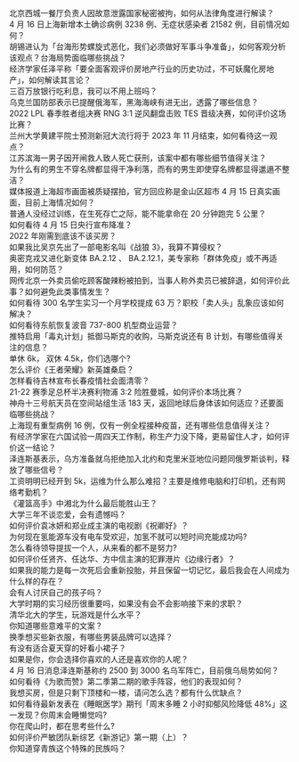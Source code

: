 北京西城一餐厅负责人因故意泄露国家秘密被拘，如何从法律角度进行解读？  
4 月 16 日上海新增本土确诊病例 3238 例、无症状感染者 21582 例，目前情况如何？  
胡锡进认为「台海形势螺旋式恶化，我们必须做好军事斗争准备」，如何客观分析该观点？台海局势面临哪些挑战？  
经济学家任泽平称「要全面客观评价房地产行业的历史功过，不可妖魔化房地产」，如何解读其言论？  
三百万放银行吃利息，我可以不用上班吗？  
乌克兰国防部表示已提醒俄海军，黑海海峡有进无出，透露了哪些信息？  
2022 LPL 春季胜者组决赛 RNG 3:1 逆风翻盘击败 TES 晋级决赛，如何评价这场比赛？  
兰州大学黄建平院士预测新冠大流行将于 2023 年 11 月结束，如何看待这一观点？  
江苏滨海一男子因开闸救人致人死亡获刑，该案中都有哪些细节值得关注？  
为什么有的男生不穿名牌都显得干净利落，而有的男生即使穿名牌都显得邋遢不整洁？  
媒体报道上海超市画面被质疑摆拍，官方回应称是金山区超市 4 月 15 日真实画面，目前上海情况如何？  
普通人没经过训练，在生死存亡之际，能不能拿命在 20 分钟跑完 5 公里？  
如何看待 4 月 15 日央行宣布降准？  
2022 年刚需到底该不该买房？  
如果我比吴京先出了一部电影名叫《战狼 3》，我算不算侵权？  
奥密克戎又进化新变体 BA.2.12 、 BA.2.12.1，美专家称「群体免疫」或不再适用，如何防范？  
网传北京一外卖员偷吃顾客酸辣粉被拍到，当事人称外卖员已被辞退，如何评价此事？如何避免此类事情发生？  
如何看待 300 名学生实习一个月学校提成 63 万？职校「卖人头」乱象应该如何解决？  
如何看待东航恢复波音 737-800 机型商业运营？  
推特启用「毒丸计划」抵御马斯克的收购，马斯克说还有 B 计划，有哪些值得关注的信息？  
单休 6k， 双休 4.5k，你们选哪个?  
怎么评价《王者荣耀》新英雄桑启？  
怎样看待吉林宣布长春疫情社会面清零？  
21-22 赛季足总杯半决赛利物浦 3:2 险胜曼城，如何评价本场比赛？  
神舟十三号航天员在空间站组生活 183 天，返回地球后身体该如何适应？还要面临哪些挑战？  
上海现有重型病例 16 例，仅有一例全程接种疫苗，还有哪些信息值得关注？  
有经济学家在六国试验一周四天工作制，称生产力没下降，更易留住人才，如何评价这一结论？  
泽连斯基表示，乌方准备就乌拒绝加入北约和克里米亚地位问题同俄罗斯谈判，释放了哪些信号？  
工资明明已经开到 5k，运维为什么那么难招？主要是维修电脑和打印机，还有网络考勤机？  
《灌篮高手》中湘北为什么最后能胜山王？  
大学三年不谈恋爱，会有遗憾吗？  
如何评价袁冰妍和郑业成主演的电视剧《祝卿好》？  
为何现在氢能源车没有电车受欢迎，加氢不就可以短时间充能成功吗?  
怎么看待领导提拔一个人，从来看的都不是努力?  
如何评价任贤齐、任达华、方中信主演的犯罪港片《边缘行者》？  
如果我的能力是每一次死后会重新投胎，并且保留一切记忆，最后我会在人间成为什么样的存在？  
会有人讨厌自己的孩子吗？  
大学时期的实习经历很重要吗，如果没有会不会影响接下来的求职？  
清华北大的学生，玩游戏是什么水平？  
你知道哪些意难平的文案？  
换季想买些新衣服，有哪些男装品牌可以选择？  
有没有适合夏天穿的好看小裙子？  
如果是你，你会选择你喜欢的人还是喜欢你的人呢？  
4 月 16 日消息泽连斯基称约 2500 到 3000 名乌军阵亡，目前俄乌局势如何？  
如何看待《为歌而赞》第二季第二期的歌手阵容，他们的表现如何？  
我想买房，但是只剩下顶楼和一楼，请问怎么选？都有什么优缺点？  
如何看待最新发表在《睡眠医学》期刊「周末多睡 2 小时抑郁风险降低 48%」这一发现？你周末会睡懒觉吗?  
你在爬山时，都在思考些什么?  
如何评价严敏团队新综艺《新游记》第一期（上）？  
你知道穿青族这个特殊的民族吗？  
